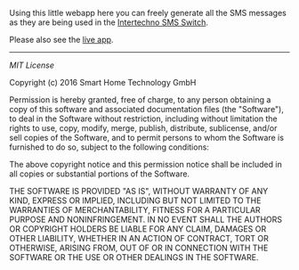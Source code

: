 Using this little webapp here you can freely generate all the SMS messages as they are being used in the [Intertechno SMS Switch](http://www.intertechno.at/produkte/smartphone/IT-SMS.html).

Please also see the [live app](https://smart-home-technology.github.io/it-switch-codes-app).





******
_MIT License_

Copyright (c) 2016 Smart Home Technology GmbH

Permission is hereby granted, free of charge, to any person obtaining a copy of this software and associated documentation files (the "Software"), to deal in the Software without restriction, including without limitation the rights to use, copy, modify, merge, publish, distribute, sublicense, and/or sell copies of the Software, and to permit persons to whom the Software is furnished to do so, subject to the following conditions:

The above copyright notice and this permission notice shall be included in all copies or substantial portions of the Software.

THE SOFTWARE IS PROVIDED "AS IS", WITHOUT WARRANTY OF ANY KIND, EXPRESS OR IMPLIED, INCLUDING BUT NOT LIMITED TO THE WARRANTIES OF MERCHANTABILITY, FITNESS FOR A PARTICULAR PURPOSE AND NONINFRINGEMENT. IN NO EVENT SHALL THE AUTHORS OR COPYRIGHT HOLDERS BE LIABLE FOR ANY CLAIM, DAMAGES OR OTHER LIABILITY, WHETHER IN AN ACTION OF CONTRACT, TORT OR OTHERWISE, ARISING FROM, OUT OF OR IN CONNECTION WITH THE SOFTWARE OR THE USE OR OTHER DEALINGS IN THE SOFTWARE.